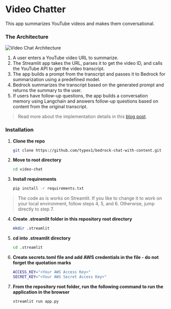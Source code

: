 # Video Chatter

This app summarizes YouTube videos and makes them conversational.

### The Architecture

![Video Chat Architecture](video-chat-arch.png)

1. A user enters a YouTube video URL to summarize.
2. The Streamlit app takes the URL, parses it to get the video ID, and calls the YouTube API to get the video transcript.
3. The app builds a prompt from the transcript and passes it to Bedrock for summarization using a predefined model.
4. Bedrock summarizes the transcript based on the generated prompt and returns the summary to the user.
5. If users have follow-up questions, the app builds a conversation memory using Langchain and answers follow-up questions based on content from the original transcript.

> Read more about the implementation details in this [blog post](https://community.aws/content/2hPtf0UuIXSLqJk5MKolbOoA7Qv/how-i-built-a-video-chatter-app-with-almost-zero-code).


### Installation

1. **Clone the repo**
   ```sh
   git clone https://github.com/typex1/bedrock-chat-with-content.git

2. **Move to root directory**
   ```sh
   cd video-chat

3. **Install requirements**
   ```sh
   pip install -r requirements.txt

>The code as is works on Streamlit. If you like to change it to work on your local environment, follow steps 4, 5, and 6. Otherwise, jump directly to step 7.


4. **Create .streamlit folder in this repository root directory**
   ```sh
   mkdir .streamlit

5. **cd into .streamlit directory**  
   ```sh
   cd .streamlit

6. **Create secrets.toml file and add AWS credentials in the file -  do not forget the quotation marks**
    ```sh
   ACCESS_KEY="<Your AWS Access Key>"
   SECRET_KEY="<Your AWS Secret Access Key>"

7. **From the repository root folder, run the following command to run the application in the browser**
   ```sh
   streamlit run app.py
